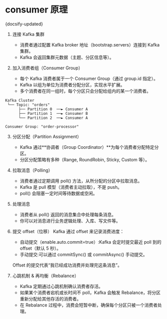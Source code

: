 # consumer 原理
{docsify-updated}

1. 连接 Kafka 集群
	+ 消费者通过配置 Kafka broker 地址（bootstrap.servers）连接到 Kafka 集群。
	+ Kafka 会返回集群元数据（主题、分区信息等）。



2. 加入消费者组（Consumer Group）
	+ 每个 Kafka 消费者属于一个 Consumer Group（通过 group.id 指定）。
	+ Kafka 以组为单位为消费者分配分区，实现水平扩展。
	+ 多个消费者在同一组时，每个分区只会分配给组内的某一个消费者。
```
Kafka Cluster
 └── Topic: "orders"
      ├── Partition 0  ──► Consumer A
      ├── Partition 1  ──► Consumer B
      └── Partition 2  ──► Consumer A

Consumer Group: "order-processor"
```

3. 分区分配（Partition Assignment）
	+ Kafka 通过**协调者（Group Coordinator）**为每个消费者分配特定分区。
	+ 分区分配策略有多种（Range, RoundRobin, Sticky, Custom 等）。



4. 拉取消息（Polling）
	+ 消费者通过定期调用 poll() 方法，从所分配的分区中拉取消息。
	+ Kafka 是 pull 模型（消费者主动拉取），不是 push。
	+ poll() 会阻塞一定时间等待数据或空闲。



5. 处理消息
	+ 消费者从 poll() 返回的消息集合中处理每条消息。
	+ 你可以对消息进行业务逻辑处理、入库、写文件等。


6. 提交 offset（位移）
    Kafka 通过 offset 来记录消费进度：
    + 自动提交（enable.auto.commit=true）:Kafka 会定时提交最近 poll 到的 offset（默认 5 秒）。
    + 手动提交:可以通过 commitSync() 或 commitAsync() 手动提交。

    Offset 的提交代表“我已经成功消费并处理完这条消息”。

7. 心跳机制 & 再均衡（Rebalance）
	+ Kafka 定期通过心跳机制确认消费者存活。
	+ 如果某个消费者宕机或长时间不 poll，Kafka 会触发 Rebalance，将分区重新分配给其他存活的消费者。
	+ 在 Rebalance 过程中，消费会短暂中断，确保每个分区只被一个消费者处理。